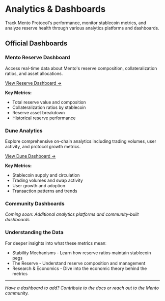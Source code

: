 # Analytics & Dashboards

Track Mento Protocol's performance, monitor stablecoin metrics, and analyze reserve health through various analytics platforms and dashboards.

## Official Dashboards

### Mento Reserve Dashboard

Access real-time data about Mento's reserve composition, collateralization ratios, and asset allocations.

[View Reserve Dashboard →](https://reserve.mento.org/)

**Key Metrics:**

* Total reserve value and composition
* Collateralization ratios by stablecoin
* Reserve asset breakdown
* Historical reserve performance

### Dune Analytics

Explore comprehensive on-chain analytics including trading volumes, user activity, and protocol growth metrics.

[View Dune Dashboard →](https://dune.com/mento-labs-eng/mento-overview)

**Key Metrics:**

* Stablecoin supply and circulation
* Trading volumes and swap activity
* User growth and adoption
* Transaction patterns and trends

### Community Dashboards

_Coming soon: Additional analytics platforms and community-built dashboards_

### Understanding the Data

For deeper insights into what these metrics mean:

* Stability Mechanisms - Learn how reserve ratios maintain stablecoin pegs
* The Reserve - Understand reserve composition and management
* Research & Economics - Dive into the economic theory behind the metrics

***

_Have a dashboard to add? Contribute to the docs or reach out to the Mento community._
